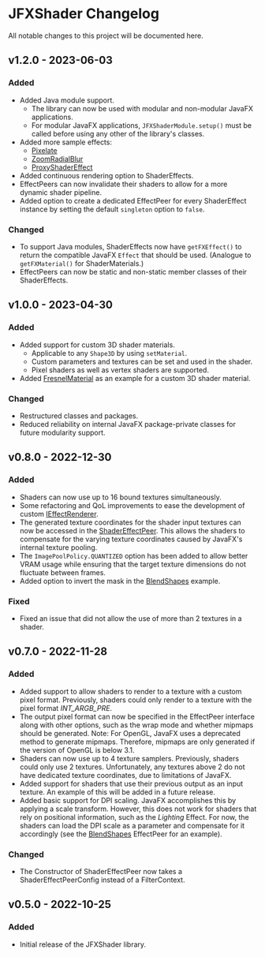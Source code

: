 # JFXShader Changelog

All notable changes to this project will be documented here.

## v1.2.0 - 2023-06-03

### Added

- Added Java module support.
    - The library can now be used with modular and non-modular JavaFX applications.
    - For modular JavaFX applications, `JFXShaderModule.setup()` must be called before using any other of the library's
      classes.
- Added more sample effects:
    - [Pixelate](src/main/java/de/teragam/jfxshader/samples/effects/pixelate/Pixelate.java)
    - [ZoomRadialBlur](src/main/java/de/teragam/jfxshader/samples/effects/zoomradialblur/ZoomRadialBlur.java)
    - [ProxyShaderEffect](src/main/java/de/teragam/jfxshader/samples/effects/proxyshadereffect/ProxyShaderEffect.java)
- Added continuous rendering option to ShaderEffects.
- EffectPeers can now invalidate their shaders to allow for a more dynamic shader pipeline.
- Added option to create a dedicated EffectPeer for every ShaderEffect instance by setting the default `singleton`
  option to `false`.

### Changed

- To support Java modules, ShaderEffects now have `getFXEffect()` to return the compatible JavaFX `Effect` that should
  be used. (Analogue to `getFXMaterial()` for ShaderMaterials.)
- EffectPeers can now be static and non-static member classes of their ShaderEffects.

## v1.0.0 - 2023-04-30

### Added

- Added support for custom 3D shader materials.
    - Applicable to any `Shape3D` by using `setMaterial`.
    - Custom parameters and textures can be set and used in the shader.
    - Pixel shaders as well as vertex shaders are supported.
- Added [FresnelMaterial](src/main/java/de/teragam/jfxshader/samples/materials/fresnel/FresnelMaterial.java) as an
  example for a custom 3D shader material.

### Changed

- Restructured classes and packages.
- Reduced reliability on internal JavaFX package-private classes for future modularity support.

## v0.8.0 - 2022-12-30

### Added

- Shaders can now use up to 16 bound textures simultaneously.
- Some refactoring and QoL improvements to ease the development of
  custom [IEffectRenderer](src/main/java/de/teragam/jfxshader/IEffectRenderer.java).
- The generated texture coordinates for the shader input textures can now be accessed in
  the [ShaderEffectPeer](src/main/java/de/teragam/jfxshader/ShaderEffectPeer.java). This allows the shaders to
  compensate for the varying texture coordinates caused by JavaFX's internal texture pooling.
- The `ImagePoolPolicy.QUANTIZED` option has been added to allow better VRAM usage while ensuring that the target
  texture dimensions do not fluctuate between frames.
- Added option to invert the mask in
  the [BlendShapes](src/main/java/de/teragam/jfxshader/samples/effects/blendshapes/BlendShapesEffectPeer.java) example.

### Fixed

- Fixed an issue that did not allow the use of more than 2 textures in a shader.

## v0.7.0 - 2022-11-28

### Added

- Added support to allow shaders to render to a texture with a custom pixel format. Previously, shaders could only
  render to a texture with the pixel format *INT_ARGB_PRE*.
- The output pixel format can now be specified in the EffectPeer interface along with other options, such as the wrap
  mode and whether mipmaps should be generated.
  Note: For OpenGL, JavaFX uses a deprecated method to generate mipmaps. Therefore, mipmaps are only generated if the
  version of OpenGL is below 3.1.
- Shaders can now use up to 4 texture samplers. Previously, shaders could only use 2 textures. Unfortunately, any
  textures above 2 do not have dedicated texture coordinates, due to limitations of JavaFX.
- Added support for shaders that use their previous output as an input texture. An example of this will be added in a
  future release.
- Added basic support for DPI scaling. JavaFX accomplishes this by applying a scale transform. However, this does not
  work for shaders that rely on positional information, such as the *Lighting* Effect. For now, the shaders can load the
  DPI scale as a parameter and compensate for it accordingly (see
  the [BlendShapes](src/main/java/de/teragam/jfxshader/samples/effects/blendshapes/BlendShapesEffectPeer.java)
  EffectPeer for an
  example).

### Changed

- The Constructor of ShaderEffectPeer now takes a ShaderEffectPeerConfig instead of a FilterContext.

## v0.5.0 - 2022-10-25

### Added

- Initial release of the JFXShader library.
